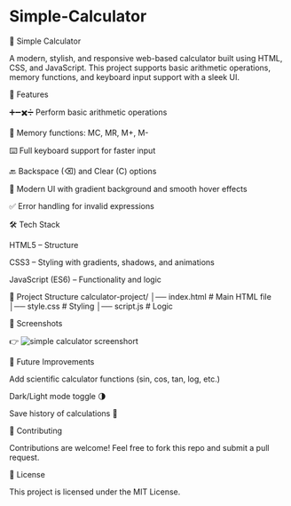 # Simple-Calculator
🧮 Simple Calculator

A modern, stylish, and responsive web-based calculator built using HTML, CSS, and JavaScript.
This project supports basic arithmetic operations, memory functions, and keyboard input support with a sleek UI.

🚀 Features

➕➖✖️➗ Perform basic arithmetic operations

📌 Memory functions: MC, MR, M+, M-

⌨️ Full keyboard support for faster input

🔙 Backspace (⌫) and Clear (C) options

🎨 Modern UI with gradient background and smooth hover effects

✅ Error handling for invalid expressions

🛠️ Tech Stack

HTML5 – Structure

CSS3 – Styling with gradients, shadows, and animations

JavaScript (ES6) – Functionality and logic

📂 Project Structure
calculator-project/
│── index.html   # Main HTML file
│── style.css    # Styling 
│── script.js    # Logic 

📸 Screenshots

👉 ![simple calculator screenshort](https://github.com/user-attachments/assets/80d1bb25-22bc-418a-a07a-8a6d10c8ecf9)



🌟 Future Improvements

Add scientific calculator functions (sin, cos, tan, log, etc.)

Dark/Light mode toggle 🌗

Save history of calculations 📜

🤝 Contributing

Contributions are welcome! Feel free to fork this repo and submit a pull request.

📜 License

This project is licensed under the MIT License.
